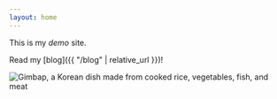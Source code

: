 ```yaml
---
layout: home
---
```


This is my *demo* site.

Read my [blog]({{ "/blog" | relative_url }})!

![Gimbap, a Korean dish made from cooked rice, vegetables, fish, and meat](https://upload.wikimedia.org/wikipedia/commons/thumb/0/0e/Gimbap_%28pixabay%29.jpg/1000px-Gimbap_%28pixabay%29.jpg)
